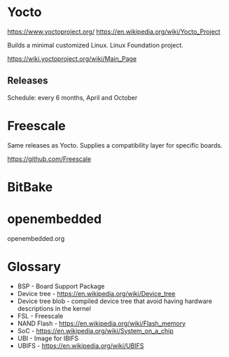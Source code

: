 # Yocto

https://www.yoctoproject.org/
https://en.wikipedia.org/wiki/Yocto_Project

Builds a minimal customized Linux.
Linux Foundation project.

https://wiki.yoctoproject.org/wiki/Main_Page

## Releases

Schedule: every 6 months, April and October

# Freescale

Same releases as Yocto.
Supplies a compatibility layer for specific boards.

https://github.com/Freescale

# BitBake

# openembedded

openembedded.org

# Glossary

* BSP - Board Support Package
* Device tree - https://en.wikipedia.org/wiki/Device_tree
* Device tree blob -  compiled device tree that avoid having hardware
  descriptions in the kernel
* FSL - Freescale
* NAND Flash - https://en.wikipedia.org/wiki/Flash_memory
* SoC - https://en.wikipedia.org/wiki/System_on_a_chip
* UBI - Image for IBIFS
* UBIFS - https://en.wikipedia.org/wiki/UBIFS

